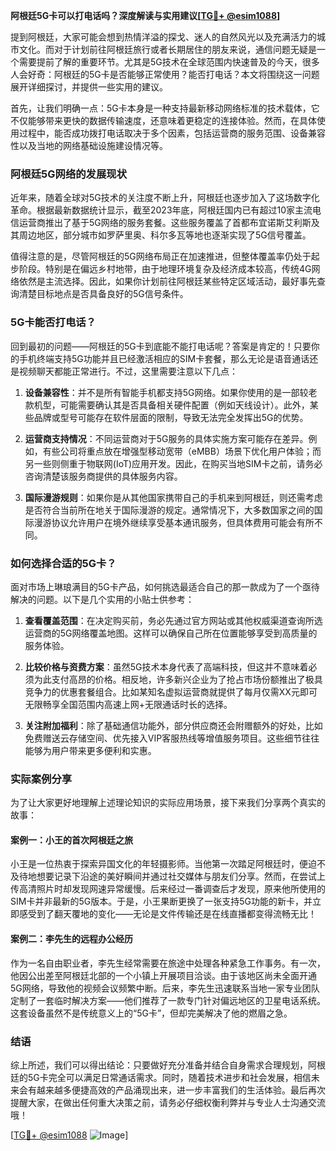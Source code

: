 **阿根廷5G卡可以打电话吗？深度解读与实用建议[[TG💪+ @esim1088](https://t.me/s/esim1088)]**

提到阿根廷，大家可能会想到热情洋溢的探戈、迷人的自然风光以及充满活力的城市文化。而对于计划前往阿根廷旅行或者长期居住的朋友来说，通信问题无疑是一个需要提前了解的重要环节。尤其是5G技术在全球范围内快速普及的今天，很多人会好奇：阿根廷的5G卡是否能够正常使用？能否打电话？本文将围绕这一问题展开详细探讨，并提供一些实用的建议。

首先，让我们明确一点：5G卡本身是一种支持最新移动网络标准的技术载体，它不仅能够带来更快的数据传输速度，还意味着更稳定的连接体验。然而，在具体使用过程中，能否成功拨打电话取决于多个因素，包括运营商的服务范围、设备兼容性以及当地的网络基础设施建设情况等。

### 阿根廷5G网络的发展现状

近年来，随着全球对5G技术的关注度不断上升，阿根廷也逐步加入了这场数字化革命。根据最新数据统计显示，截至2023年底，阿根廷国内已有超过10家主流电信运营商推出了基于5G网络的服务套餐。这些服务覆盖了首都布宜诺斯艾利斯及其周边地区，部分城市如罗萨里奥、科尔多瓦等地也逐渐实现了5G信号覆盖。

值得注意的是，尽管阿根廷的5G网络布局正在加速推进，但整体覆盖率仍处于起步阶段。特别是在偏远乡村地带，由于地理环境复杂及经济成本较高，传统4G网络依然是主流选择。因此，如果你计划前往阿根廷某些特定区域活动，最好事先查询清楚目标地点是否具备良好的5G信号条件。

### 5G卡能否打电话？

回到最初的问题——阿根廷的5G卡到底能不能打电话呢？答案是肯定的！只要你的手机终端支持5G功能并且已经激活相应的SIM卡套餐，那么无论是语音通话还是视频聊天都能正常进行。不过，这里需要注意以下几点：

1. **设备兼容性**：并不是所有智能手机都支持5G网络。如果你使用的是一部较老款机型，可能需要确认其是否具备相关硬件配置（例如天线设计）。此外，某些品牌或型号可能存在软件层面的限制，导致无法完全发挥出5G的优势。
   
2. **运营商支持情况**：不同运营商对于5G服务的具体实施方案可能存在差异。例如，有些公司将重点放在增强型移动宽带（eMBB）场景下优化用户体验；而另一些则侧重于物联网(IoT)应用开发。因此，在购买当地SIM卡之前，请务必咨询清楚该服务商提供的具体服务内容。

3. **国际漫游规则**：如果你是从其他国家携带自己的手机来到阿根廷，则还需考虑是否符合当前所在地关于国际漫游的规定。通常情况下，大多数国家之间的国际漫游协议允许用户在境外继续享受基本通讯服务，但具体费用可能会有所不同。

### 如何选择合适的5G卡？

面对市场上琳琅满目的5G卡产品，如何挑选最适合自己的那一款成为了一个亟待解决的问题。以下是几个实用的小贴士供参考：

1. **查看覆盖范围**：在决定购买前，务必先通过官方网站或其他权威渠道查询所选运营商的5G网络覆盖地图。这样可以确保自己所在位置能够享受到高质量的服务体验。

2. **比较价格与资费方案**：虽然5G技术本身代表了高端科技，但这并不意味着必须为此支付高昂的价格。相反地，许多新兴企业为了抢占市场份额推出了极具竞争力的优惠套餐组合。比如某知名虚拟运营商就提供了每月仅需XX元即可无限畅享全国范围内高速上网+无限通话时长的选择。

3. **关注附加福利**：除了基础通信功能外，部分供应商还会附赠额外的好处，比如免费赠送云存储空间、优先接入VIP客服热线等增值服务项目。这些细节往往能够为用户带来更多便利和实惠。

### 实际案例分享

为了让大家更好地理解上述理论知识的实际应用场景，接下来我们分享两个真实的故事：

#### 案例一：小王的首次阿根廷之旅
小王是一位热衷于探索异国文化的年轻摄影师。当他第一次踏足阿根廷时，便迫不及待地想要记录下沿途的美好瞬间并通过社交媒体与朋友们分享。然而，在尝试上传高清照片时却发现网速异常缓慢。后来经过一番调查后才发现，原来他所使用的SIM卡并非最新的5G版本。于是，小王果断更换了一张支持5G功能的新卡，并立即感受到了翻天覆地的变化——无论是文件传输还是在线直播都变得流畅无比！

#### 案例二：李先生的远程办公经历
作为一名自由职业者，李先生经常需要在旅途中处理各种紧急工作事务。有一次，他因公出差至阿根廷北部的一个小镇上开展项目洽谈。由于该地区尚未全面开通5G网络，导致他的视频会议频繁中断。后来，李先生迅速联系当地一家专业团队定制了一套临时解决方案——他们推荐了一款专门针对偏远地区的卫星电话系统。这套设备虽然不是传统意义上的“5G卡”，但却完美解决了他的燃眉之急。

### 结语

综上所述，我们可以得出结论：只要做好充分准备并结合自身需求合理规划，阿根廷的5G卡完全可以满足日常通话需求。同时，随着技术进步和社会发展，相信未来会有越来越多便捷高效的产品涌现出来，进一步丰富我们的生活体验。最后再次提醒大家，在做出任何重大决策之前，请务必仔细权衡利弊并与专业人士沟通交流哦！

[[TG💪+ @esim1088](https://t.me/s/esim1088) ![Image](https://i.postimg.cc/4NQfJmqS/Snipaste-2025-05-13-00-14-12.png)]
